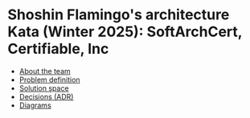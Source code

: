 # Shoshin Flamingo's architecture Kata (Winter 2025): SoftArchCert, Certifiable, Inc

* [About the team](1-about-the-team.md)
* [Problem definition](2-problem-definition)
* [Solution space](5-solution-space)
* [Decisions (ADR)](3-decisions%20(ADRs)/README.md)
* [Diagrams](4-diagrams)




